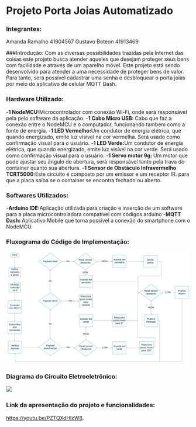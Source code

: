 # Projeto Porta Joias Automatizado 

<h3>Integrantes:</h3>
Amanda Ramalho 41904567
Gustavo Boteon 41913469

###Introdução:
Com as diversas possibilidades trazidas pela Internet das coisas este projeto busca
atender aqueles que desejam proteger seus bens com facilidade e através de um aparelho
móvel. Este projeto está sendo desenvolvido para atender a uma necessidade de proteger
bens de valor. Para tanto, será possível cadastrar uma senha e desbloquear o porta joias
por meio do aplicativo de celular MQTT Dash.

### Hardware Utilizado:
-<b>1 NodeMCU:</b>Microcontrolador com conexão Wi-Fi, onde será responsável pela pelo
software da aplicação.
-<b>1 Cabo Micro USB: </b>Cabo que faz a conexão entre o NodeMCU e o computador,
funcionando também como a fonte de energia.
-<b>1 LED Vermelho:</b>Um condutor de energia elétrica, que quando energizado, emite luz
visível na cor vermelha. Será usado como confirmação visual para o usuário.
-<b>1 LED Verde:</b>Um condutor de energia elétrica, que quando energizado, emite luz
visível na cor verde. Será usado como confirmação visual para o usuário.
-<b>1 Servo motor 9g: </b>Um motor que pode ajustar seu ângulo de abertura, será responsável
tanto pela trava do container quanto sua abertura.
-<b>1 Sensor de Obstáculo Infravermelho TCRT5000:</b>Este circuito é composto por um
emissor e um receptor IR. para que a placa saiba se o container se encontra fechado ou
aberto.

### Softwares Utilizados:
-<b>Arduino IDE:</b>Aplicação utilizada para criação e inserção de um software para a placa
microcontroladora compatível com códigos arduino
-<b>MQTT Dash: </b> Aplicativo Mobile que torna possível a conexão do smartphone com
o NodeMCU.

### Fluxograma do Código de Implementação:
<img src="https://raw.githubusercontent.com/GBoteon/porta_joias_altomatizado/main/Fluxograma%20do%20Código%20de%20Implementação.png">

### Diagrama do Circuito Eletroeletrônico:
<img src="https://raw.githubusercontent.com/GBoteon/porta_joias_altomatizado/main/circuito_Esquemático.png">

### Link da apresentação do projeto e funcionalidades:
https://youtu.be/PZTQXdHlxW8.
